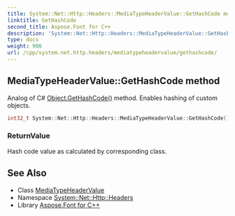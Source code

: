 ```yaml
---
title: System::Net::Http::Headers::MediaTypeHeaderValue::GetHashCode method
linktitle: GetHashCode
second_title: Aspose.Font for C++
description: 'System::Net::Http::Headers::MediaTypeHeaderValue::GetHashCode method. Analog of C# Object.GetHashCode() method. Enables hashing of custom objects in C++.'
type: docs
weight: 900
url: /cpp/system.net.http.headers/mediatypeheadervalue/gethashcode/
---
```

## MediaTypeHeaderValue::GetHashCode method


Analog of C# [Object.GetHashCode()](../../../system/object/gethashcode/) method. Enables hashing of custom objects.

```cpp
int32_t System::Net::Http::Headers::MediaTypeHeaderValue::GetHashCode() const override
```


### ReturnValue

Hash code value as calculated by corresponding class.

## See Also

* Class [MediaTypeHeaderValue](../)
* Namespace [System::Net::Http::Headers](../../)
* Library [Aspose.Font for C++](../../../)
